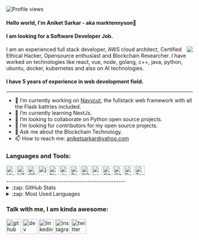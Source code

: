 ![Profile views](https://gpvc.arturio.dev/marktennyson)
#### Hello world, I'm Aniket Sarkar - aka marktennyson👋
#### I am looking for a Software Developer Job.

<img align="right" src="https://i.ibb.co/KFG0R4h/57c41296.gif" width="auto" height="auto"/>


I am an experienced full stack developer, AWS cloud architect, Certified Ethical Hacker, Opensource enthusiast and Blockchain Researcher. I have worked on technologies like react, vue, node, golang, c++, java, python, ubuntu, docker, kubernetes and also on AI technologies.




#### I have 5 years of experience in web development field.
--------------------------------------------
- 🔭 I’m currently working on [Navycut](https://github.com/flaskaio/navycut/), the fullstack web framework with all the Flask battries included.
- 🌱 I’m currently learning NextJs.
- 👯 I’m looking to collaborate on Python open source projects.
- 🤔 I’m looking for contributors for my open source projects.
- 💬 Ask me about the Blockchain Technology.
- 📫 How to reach me: <a href="mailto:aniketsarkar@yahoo.com">aniketsarkar@yahoo.com</a>



### Languages and Tools:

<img align="left" alt="Visual Studio Code" width="26px" src="https://media4.giphy.com/media/SS8CV2rQdlYNLtBCiF/giphy.gif" />
<img align="left" alt="HTML5" width="26px" src="https://media4.giphy.com/media/XAxylRMCdpbEWUAvr8/giphy.gif" />
<img align="left" alt="CSS3" width="26px" src="https://media0.giphy.com/media/fsEaZldNC8A1PJ3mwp/source.gif" />
<img align="left" alt="java" width="26px" src="https://upload-icon.s3.us-east-2.amazonaws.com/uploads/icons/png/378554371540553613-512.png" />
<img align="left" alt="NodeJs" width="26px" src="https://e7.pngegg.com/pngimages/540/810/png-clipart-node-js-javascript-npm-computer-icons-web-application-others-miscellaneous-text-thumbnail.png" />
<img align="left" alt="JavaScript" width="26px" src="https://media3.giphy.com/media/ln7z2eWriiQAllfVcn/source.gif" />
<img align="left" alt="React" width="26px" src="https://revelry.co/wp-content/uploads/2019/05/react-native-UX-design.gif" />
<!-- <img align="left" alt="Node.js" width="26px" src="https://raw.githubusercontent.com/github/explore/80688e429a7d4ef2fca1e82350fe8e3517d3494d/topics/nodejs/nodejs.png" /> -->
<img align="left" alt="SQL" width="26px" src="https://storage.googleapis.com/instruqt-shadow-resources/bigquery/BigQuery.gif" />
<img align="left" alt="postgreSQL" width="26px" src="https://www.postgresql.org/media/img/about/press/elephant.png" />
<img align="left" alt="Git" width="26px" src="https://git-scm.com/images/logos/downloads/Git-Icon-Black.png" />
<img align="left" alt="GitHub" width="26px" src="https://github.githubassets.com/images/modules/logos_page/Octocat.png" />
<img align="left" alt="Docker" width="26px" src="https://i.pinimg.com/originals/f5/5e/80/f55e8059ea945abfd6804b887dd4a0af.gif" />
<img align="left" alt="Terminal" width="26px" src="https://cdn.dribbble.com/users/94656/screenshots/1141726/terminal2.gif" />


<br />
<br />
--------------------------------------------------

<details>
  <summary>:zap: GitHub Stats</summary>

  <img align="left" alt="Eran's GitHub Stats" src="https://github-readme-stats.vercel.app/api?username=marktennyson&show_icons=true&hide_border=true" />

</details>

<details>
  <summary>:zap: Most Used Languages</summary>

<img align="left" alt="Mark's GitHub Top Languages" src="https://github-readme-stats.vercel.app/api/top-langs/?username=marktennyson" />

</details>



### Talk with me, I am kinda awesome:

[<img src='https://cdn.jsdelivr.net/npm/simple-icons@3.0.1/icons/github.svg' alt='github' height='40'>](https://github.com/marktennyson)  [<img src='https://cdn.jsdelivr.net/npm/simple-icons@3.0.1/icons/dev-dot-to.svg' alt='dev' height='40'>](https://dev.to/marktennyson)  [<img src='https://cdn.jsdelivr.net/npm/simple-icons@3.0.1/icons/linkedin.svg' alt='linkedin' height='40'>](https://www.linkedin.com/in/marktennyson29/)  [<img src='https://cdn.jsdelivr.net/npm/simple-icons@3.0.1/icons/instagram.svg' alt='instagram' height='40'>](https://www.instagram.com/blackhat_unofficial/)  [<img src='https://cdn.jsdelivr.net/npm/simple-icons@3.0.1/icons/twitter.svg' alt='twitter' height='40'>](https://twitter.com/aniket2929)  
